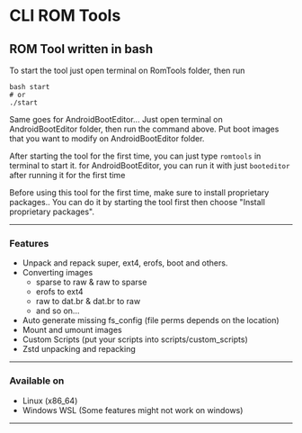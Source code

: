 # CLI ROM Tools
## ROM Tool written in bash
To start the tool just open terminal on RomTools folder, then run
```` shell
bash start
# or
./start
````
Same goes for AndroidBootEditor... Just open terminal on AndroidBootEditor folder, then run the command above.
Put boot images that you want to modify on AndroidBootEditor folder.

After starting the tool for the first time, you can just type `romtools` in terminal to start it. for AndroidBootEditor, you can run it with just `booteditor` after running it for the first time 

Before using this tool for the first time, make sure to install proprietary packages..
You can do it by starting the tool first then choose "Install proprietary packages".

***
### Features ###
- Unpack and repack super, ext4, erofs, boot and others.
- Converting images
  - sparse to raw & raw to sparse
  - erofs to ext4
  - raw to dat.br & dat.br to raw
  - and so on...
- Auto generate missing fs_config (file perms depends on the location)
- Mount and umount images
- Custom Scripts (put your scripts into scripts/custom_scripts)
- Zstd unpacking and repacking
***
### Available on ###
- Linux (x86_64)
- Windows WSL (Some features might not work on windows)
***
